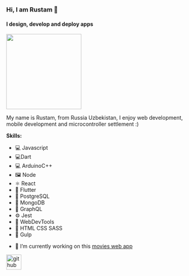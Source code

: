 ### Hi, I am Rustam 👋
#### I design, develop and deploy apps
<img src="https://scontent.ftas2-2.fna.fbcdn.net/v/t1.0-9/86730448_10159251599848356_9150712043588812800_n.jpg?_nc_cat=102&ccb=2&_nc_sid=e3f864&_nc_ohc=uVwn5GyckkMAX8fHPy-&_nc_ht=scontent.ftas2-2.fna&oh=b5c24f3276ab6e78d3d8fe32c9a2b373&oe=601298AE" height="200">

My name is Rustam, from Russia Uzbekistan, I enjoy web development, mobile development and microcontroller settlement :)

**Skills:** 
* 💻 Javascript
* 💻Dart
* 💻 ArduinoC++
* 🖼 Node
* ⚛ React
* 📱 Flutter
* 📂 PostgreSQL
* 📂 MongoDB
* 📝 GraphQL
* ⚙ Jest
* 🔧 WebDevTools
* 📄 HTML CSS SASS
* 🍹 Gulp

- 🔭 I’m currently working on this [movies web app](https://watch-movies-app.herokuapp.com/)

[<img src='https://cdn.jsdelivr.net/npm/simple-icons@3.0.1/icons/github.svg' alt='github' height='40'>](https://github.com/asdf)
